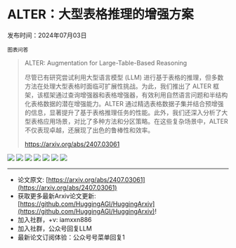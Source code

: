 # ALTER：大型表格推理的增强方案
发布时间：2024年07月03日

`图表问答`
> ALTER: Augmentation for Large-Table-Based Reasoning
>
> 尽管已有研究尝试利用大型语言模型 (LLM) 进行基于表格的推理，但多数方法在处理大型表格时面临可扩展性挑战。为此，我们推出了 ALTER 框架，该框架通过查询增强器和表格增强器，有效利用自然语言问题和半结构化表格数据的潜在增强能力。ALTER 通过精选表格数据子集并结合预增强的信息，显著提升了基于表格推理任务的性能。此外，我们还深入分析了大型表格应用场景，对比了多种方法和分区策略。在这些复杂场景中，ALTER 不仅表现卓越，还展现了出色的鲁棒性和效率。
>
> https://arxiv.org/abs/2407.03061

![](https://raw.githubusercontent.com/HuggingAGI/HuggingArxiv/main/paper_images/2407.03061/x1.png)
![](https://raw.githubusercontent.com/HuggingAGI/HuggingArxiv/main/paper_images/2407.03061/x2.png)
![](https://raw.githubusercontent.com/HuggingAGI/HuggingArxiv/main/paper_images/2407.03061/x3.png)
![](https://raw.githubusercontent.com/HuggingAGI/HuggingArxiv/main/paper_images/2407.03061/x4.png)
![](https://raw.githubusercontent.com/HuggingAGI/HuggingArxiv/main/paper_images/2407.03061/x5.png)
![](https://raw.githubusercontent.com/HuggingAGI/HuggingArxiv/main/paper_images/2407.03061/x6.png)
![](https://raw.githubusercontent.com/HuggingAGI/HuggingArxiv/main/paper_images/2407.03061/x7.png)

<hr />

- 论文原文: [https://arxiv.org/abs/2407.03061](https://arxiv.org/abs/2407.03061)
- 获取更多最新Arxiv论文更新: [https://github.com/HuggingAGI/HuggingArxiv](https://github.com/HuggingAGI/HuggingArxiv)!
- 加入社群，+v: iamxxn886
- 加入社群，公众号回复LLM
- 最新论文订阅体验：公众号号菜单回复1